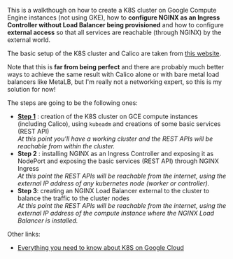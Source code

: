 This is a walkthough on how to create a K8S cluster on Google Compute Engine instances (not using GKE), how to **configure NGINX as an Ingress Controller without Load Balancer being provisioned** and how to configure **external access** so that all services are reachable (through NGINX) by the external world. 

The basic setup of the K8S cluster and Calico are taken from [this website](https://docs.projectcalico.org/getting-started/kubernetes/self-managed-public-cloud/gce).

Note that this is **far from being perfect** and there are probably much better ways to achieve the same result with Calico alone or with bare metal load balancers like MetaLB, but I'm really not a networking expert, so this is my solution for now! 

The steps are going to be the following ones: 
* **[Step 1](01.md)** : creation of the K8S cluster on GCE compute instances (including Calico), using `kubeadm` and creations of some basic services (REST API) <br/>
*At this point you'll have a working cluster and the REST APIs will be reachable from within the cluster.*
* **Step 2** : installing NGINX as an Ingress Controller and exposing it as NodePort and exposing the basic services (REST API) through NGINX Ingress <br/>
*At this point the REST APIs will be reachable from the internet, using the external IP address of any kubernetes node (worker or controller).*
* **Step 3**: creating an NGINX Load Balancer external to the cluster to balance the traffic to the cluster nodes <br/>
*At this point the REST APIs will be reachable from the internet, using the external IP address of the compute instance where the NGINX Load Balancer is installed.*



Other links: 
 * [Everything you need to know about K8S on Google Cloud](https://www.projectcalico.org/everything-you-need-to-know-about-kubernetes-networking-on-google-cloud/)